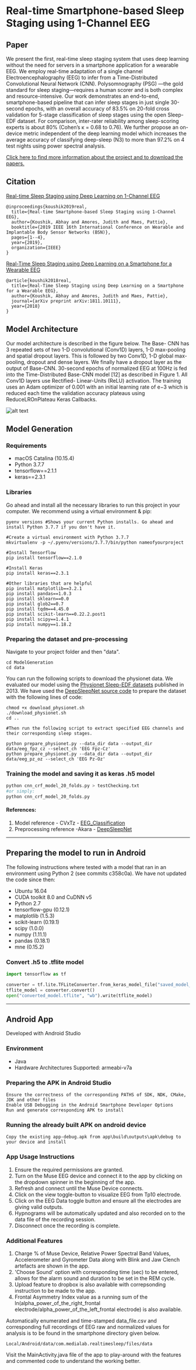 # Real-time Smartphone-based Sleep Staging using 1-Channel EEG

## Paper
We present the first, real-time sleep staging system that uses deep learning without the need for servers in a smartphone application for a wearable EEG. We employ real-time adaptation of a single channel Electroencephalography (EEG) to infer from a Time-Distributed Convolutional Neural Network (CNN). Polysomnography (PSG) —the gold standard for sleep staging—requires a human scorer and is both complex and resource-intensive. Our work demonstrates an end-to-end, smartphone-based pipeline that can infer sleep stages in just single 30-second epochs, with an overall accuracy of 83.5% on 20-fold cross validation for 5-stage classification of sleep stages using the open Sleep-EDF dataset. For comparison, inter-rater reliability among sleep-scoring experts is about 80% (Cohen’s κ = 0.68 to 0.76). We further propose an on-device metric independent of the deep learning model which increases the average accuracy of classifying deep-sleep (N3) to more than 97.2% on 4 test nights using power spectral analysis.

[Click here to find more information about the project and to download the papers.](https://www.media.mit.edu/projects/sleep-staging-EEG/overview/)


## Citation

[Real-time Sleep Staging using Deep Learning on 1-Channel EEG](https://ieeexplore.ieee.org/abstract/document/8771091/) 

```
@inproceedings{koushik2019real,
  title={Real-time Smartphone-based Sleep Staging using 1-Channel EEG},
  author={Koushik, Abhay and Amores, Judith and Maes, Pattie},
  booktitle={2019 IEEE 16th International Conference on Wearable and Implantable Body Sensor Networks (BSN)},
  pages={1--4},
  year={2019},
  organization={IEEE}
}
```
[Real-Time Sleep Staging using Deep Learning on a Smartphone for a Wearable EEG](https://arxiv.org/abs/1811.10111) 

```
@article{koushik2018real,
  title={Real-Time Sleep Staging using Deep Learning on a Smartphone for a Wearable EEG},
  author={Koushik, Abhay and Amores, Judith and Maes, Pattie},
  journal={arXiv preprint arXiv:1811.10111},
  year={2018}
}
```

## Model Architecture
Our model architecture is described in the figure below. The Base- CNN has 3 repeated sets of two 1-D convolutional (Conv1D) layers, 1-D max-pooling and spatial dropout layers. This is followed by two Conv1D, 1-D global max-pooling, dropout and dense layers. We finally have a dropout layer as the output of Base-CNN. 30-second epochs of normalized EEG at 100Hz is fed into the Time-Distributed Base-CNN model [12] as described in Figure 1. All Conv1D layers use Rectified- Linear-Units (ReLU) activation. The training uses an Adam optimizer of 0.001 with an initial learning rate of e−3 which is reduced each time the validation accuracy plateaus using ReduceLROnPlateau Keras Callbacks.

![alt text](diagram.jpg)

## Model Generation
### Requirements
* macOS Catalina (10.15.4)
* Python 3.7.7
* tensorflow==2.1.1
* keras==2.3.1

### Libraries
Go ahead and install all the necessary libraries to run this project in your computer. We recommend using a virtual environment & pip:

```
pyenv versions #Shows your current Python installs. Go ahead and install Python 3.7.7 if you don't have it.

#Create a virtual environment with Python 3.7.7
mkvirtualenv -p ~/.pyenv/versions/3.7.7/bin/python nameofyourproject

#Install Tensorflow
pip install tensorflow==2.1.0

#Install Keras
pip install keras==2.3.1

#Other libraries that are helpful
pip install matplotlib==3.2.1
pip install pandas==1.0.3
pip install sklearn==0.0
pip install glob2==0.7
pip install tqdm==4.45.0
pip install scikit-learn==0.22.2.post1
pip install scipy==1.4.1
pip install numpy==1.18.2

```

### Preparing the dataset and pre-processing
Navigate to your project folder and then "data". 
```
cd ModelGeneration
cd data
```

You can run the following scripts to download the physionet data.
We evaluated our model using the [Physionet Sleep-EDF datasets](https://physionet.org/content/sleep-edfx/1.0.0/) published in 2013. We have used the [DeepSleepNet source code](https://github.com/akaraspt/deepsleepnet) to prepare the dataset with the following lines of code:

```
chmod +x download_physionet.sh
./download_physionet.sh
cd ..

#Then run the following script to extract specified EEG channels and their corresponding sleep stages.

python prepare_physionet.py --data_dir data --output_dir data/eeg_fpz_cz --select_ch 'EEG Fpz-Cz'
python prepare_physionet.py --data_dir data --output_dir data/eeg_pz_oz --select_ch 'EEG Pz-Oz'
```

### Training the model and saving it as keras .h5 model

```python
python cnn_crf_model_20_folds.py > testChecking.txt
#or simply:
python cnn_crf_model_20_folds.py 
```
#### References:

1) Model reference - CVxTz - [EEG_Classification](https://github.com/CVxTz/EEG_classification)
2) Preprocessing reference -Akara - [DeepSleepNet](https://github.com/akaraspt/deepsleepnet)

-------------------------
## Preparing the model to run in Android
The following instructions where tested with a model that ran in an environment using Python 2 (see commits c358c0a). We have not updated the code since then:

* Ubuntu 16.04
* CUDA toolkit 8.0 and CuDNN v5
* Python 2.7
* tensorflow-gpu (0.12.1)
* matplotlib (1.5.3)
* scikit-learn (0.19.1)
* scipy (1.0.0)
* numpy (1.11.1)
* pandas (0.18.1)
* mne (0.15.2)

### Convert .h5 to .tflite model

```python
import tensorflow as tf

converter = tf.lite.TFLiteConverter.from_keras_model_file("saved_model_name.h5")
tflite_model = converter.convert()
open("converted_model.tflite", "wb").write(tflite_model)
```
-------------------------
## Android App

Developed with Android Studio

### Environment

* Java
* Hardware Architectures Supported: armeabi-v7a

### Preparing the APK in Android Studio
```
Ensure the correctness of the corresponding PATHS of SDK, NDK, CMake, JDK and other files
Enable USB Debugging in the Android Smartphone Developer Options
Run and generate corresponding APK to install
```

### Running the already built APK on android device
```
Copy the existing app-debug.apk from app\build\outputs\apk\debug to your device and install
```

### App Usage Instructions
1. Ensure the required permissions are granted.
2. Turn on the Muse EEG device and connect it to the app by clicking on the dropdown spinner in the beginning of the app.
3. Refresh and connect until the Muse Device connects.
4. Click on the view toggle-button to visualize EEG from Tp10 electrode.
5. Click on the EEG Data toggle button and ensure all the electrodes are giving valid outputs.
6. Hypnograms will be automatically updated and also recorded on to the data file of the recording session.
6. Disconnect once the recording is complete.

### Additional Features
1. Charge % of Muse Device, Relative Power Spectral Band Values, Accelerometer and Gyrometer Data along with Blink and Jaw Clench artefacts are shown in the app.
2. 'Choose Sound' option with corresponding time (sec) to be entered, allows for the alarm sound and duration to be set in the REM cycle.
3. Upload feature to dropbox is also available with correpsonding instruction to be made to the app.
4. Frontal Asymmetry Index value as a running sum of the ln(alpha_power_of_the_right_frontal electrode/alpha_power_of_the_left_frontal electrode) is also available.

Automatically enumerated and time-stamped data_file.csv and corresponding full recordings of EEG raw and normalized values for analysis is to be found in the smartphone directory given below.
```
Local/Android/data/com.medialab.realtimesleep/files/data
```

Visit the MainActivity.java file of the app to play-around with the features and commented code to understand the working better.









